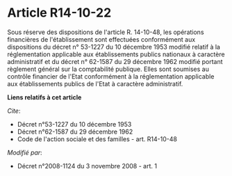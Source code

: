 # Article R14-10-22

Sous réserve des dispositions de l'article R. 14-10-48, les opérations financières de l'établissement sont effectuées
conformément aux dispositions du décret n° 53-1227 du 10 décembre 1953 modifié relatif à la réglementation applicable aux
établissements publics nationaux à caractère administratif et du décret n° 62-1587 du 29 décembre 1962 modifié portant
règlement général sur la comptabilité publique. Elles sont soumises au contrôle financier de l'Etat conformément à la
réglementation applicable aux établissements publics de l'Etat à caractère administratif.

**Liens relatifs à cet article**

_Cite_:

  - Décret n°53-1227 du 10 décembre 1953
  - Décret n°62-1587 du 29 décembre 1962
  - Code de l'action sociale et des familles - art. R14-10-48

_Modifié par_:

  - Décret n°2008-1124 du 3 novembre 2008 - art. 1
